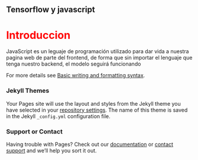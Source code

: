 ## Tensorflow y javascript


<h1 style="text-aling:center;color:red;">Introduccion</h1>

JavaScript es un leguaje de programación utilizado para dar vida a nuestra pagina web de parte del frontend, de forma que sin importar el lenguaje que tenga nuestro backend, el modelo seguirá funcionando 


For more details see [Basic writing and formatting syntax](https://docs.github.com/en/github/writing-on-github/getting-started-with-writing-and-formatting-on-github/basic-writing-and-formatting-syntax).

### Jekyll Themes

Your Pages site will use the layout and styles from the Jekyll theme you have selected in your [repository settings](https://github.com/SolracArt23/Analisis-sentimientos-Tensorflowjs/settings/pages). The name of this theme is saved in the Jekyll `_config.yml` configuration file.

### Support or Contact

Having trouble with Pages? Check out our [documentation](https://docs.github.com/categories/github-pages-basics/) or [contact support](https://support.github.com/contact) and we’ll help you sort it out.
